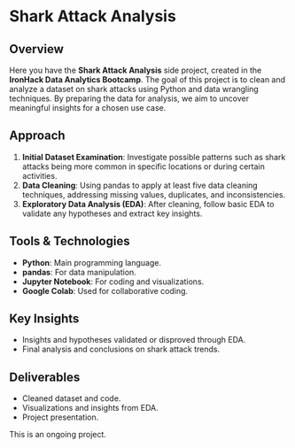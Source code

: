 # Shark Attack Analysis

## Overview
Here you have the **Shark Attack Analysis** side project, created in the **IronHack Data Analytics Bootcamp**. The goal of this project is to clean and analyze a dataset on shark attacks using Python and data wrangling techniques. By preparing the data for analysis, we aim to uncover meaningful insights for a chosen use case.

## Approach
1. **Initial Dataset Examination**: Investigate possible patterns such as shark attacks being more common in specific locations or during certain activities.
2. **Data Cleaning**: Using pandas to apply at least five data cleaning techniques, addressing missing values, duplicates, and inconsistencies.
3. **Exploratory Data Analysis (EDA)**: After cleaning, follow basic EDA to validate any hypotheses and extract key insights.

## Tools & Technologies
- **Python**: Main programming language.
- **pandas**: For data manipulation.
- **Jupyter Notebook**: For coding and visualizations.
- **Google Colab**: Used for collaborative coding.

## Key Insights
- Insights and hypotheses validated or disproved through EDA.
- Final analysis and conclusions on shark attack trends.

## Deliverables
- Cleaned dataset and code.
- Visualizations and insights from EDA.
- Project presentation.

This is an ongoing project.
